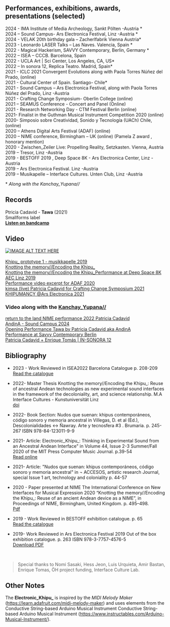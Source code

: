 ## Performances, exhibitions, awards, presentations (selected) 
2024 -  IMA Institute of Media Archeology, Sankt Pölten -Austria *  
2024 – Sound Campus- Ars Electronica Festival, Linz -Austria *  
2024 - VELAK 20th birthday gala – Zacherlfabrik Vienna Austria*  
2023 -  Leonardo LASER Talks – Las Naves. Valencia, Spain *  
2022 - Magical Hackerism, SAVVY Contemporary, Berlin, Germany *  
2022 – ISEA – CCCB. Barcelona, Spain   
2022 - UCLA Art | Sci Center, Los Angeles, CA, US*  
2022 – In sonora 12, Replica Teatro. Madrid, Spain*  
2021 - ICLC 2021 Convergent Evolutions along with Paola Torres Núñez del Prado, (online)  
2021  - Cultural Center of Spain. Santiago- Chile*   
2021 -  Sound Campus – Ars Electronica Festival, along with Paola Torres Núñez del Prado, Linz -Austria   
2021 - Crafting Change Symposium- Oberlin College (online)   
2021 – SEAMUS Conference - Concert and Panel (Online)   
2021 - Research Networking Day - CTM Festival Berlin (online)  
2021- Finalist in the Guthman Musical Instrument Competition 2020 (online)  
2020-  Simposio sobre Creatividad, Sonido y Tecnología (UACh) Chile, (online)  
2020 – Athens Digital Arts Festival (ADAF) (online)  
2020 – NIME conference, Birmingham – UK  (online)  (Pamela Z award , honorary mention)  
2020 - Zwischen_Zeiler Live: Propelling Reality, Setzkasten. Vienna, Austria  
2019 – Tresor, Linz -Austria  
2019 - BESTOFF 2019 , Deep Space 8K - Ars Electronica Center, Linz -Austria   
2019 – Ars Electronica Festival. Linz -Austria  
2019 – Musikapelle – Interface Cultures.  Unten Club, Linz -Austria  

\* *Along with the Kanchay_Yupana//*

## Records
Ptricia Cadavid - **Tawa** (2021)  
Smallforms label  
[**Listen on bandcamp**](https://smallforms.bandcamp.com/album/tawa)

## Video
[![IMAGE ALT TEXT HERE](https://img.youtube.com/vi/ma6deb_JWyM/0.jpg)](https://www.youtube.com/watch?v=ma6deb_JWyM)  
<br>
[Khipu_ prototype 1 - musikkapelle 2019](https://www.youtube.com/watch?v=6gSDsRHZ5Dk)  
[Knotting the memory//Encoding the Khipu_](https://www.youtube.com/watch?v=DC5o5iK6peU)  
[Knotting the memory//Encoding the Khipu_Performance at Deep Space 8K AEC Linz 2019](https://www.youtube.com/watch?v=2jdRfhhDTwo)  
[Performance video excerpt for ADAF 2020](https://youtu.be/5A8Xbx_6SKg?si=fQqJIn2yi91XBtyJ)  
[kimsa (live) Patricia Cadavid for Crafting Change Symposium 2021](https://www.youtube.com/watch?v=QmBWxWlOOyw)  
[KHIPUMANCY @Ars Electronica 2021](https://www.youtube.com/watch?v=yA4hR9DS82k)  

### Video along with the [Kanchay_Yupana//](https://github.com/lpatriciacadavid/Kanchay_Yupana_)
[return to the land NIME performance 2022 Patricia Cadavid](https://www.youtube.com/watch?v=J4kaoKcTOYg)  
[AndinA - Sound Campus 2024](https://www.dorftv.at/video/45049)  
[Opening Performance Tawa by Patricia Cadavid aka AndinA](https://vimeo.com/1026489039)  
[Performance at Savvy Contemporary Berlin](https://www.youtube.com/watch?v=TGDK9cSzXss)  
[Patricia Cadavid + Enrique Tomás | IN-SONORA 12](https://www.youtube.com/watch?v=KQn5esRLQiM&list=PL_5kUCdTHlkob_NqIm_3x4h1TZQzzWag3&t=764s)  

## Bibliography
- 2023 - Work Reviewed in ISEA2022 Barcelona Catalogue p. 208-209
[Read the catalogue](https://isea2022.isea-international.org/wp-content/uploads/2023/02/ISEA2022BCNCatalogue.pdf)

- 2022- Master Thesis Knotting the memory//Encoding the Khipu_: Reuse of ancestral Andean technologies as new experimental sound interfaces in the framework of the decoloniality, art, and science relationship. M.A  Interface Cultures - Kunstuniversität Linz    
[doi](https://doi.org/10.57697/bn09-e088)

- 2022- Book Section: Nudos que suenan: khipus contemporáneos, código sonoro y memoria ancestral in Villegas, D. et al (Ed.), Descolonialidades ↔ Ñawray. Arte y tecnosfera #3 . Brumaria. p. 245-267 ISBN 978-84-123011-9-9  

- 2021- Article: Electronic_Khipu_: Thinking in Experimental Sound from an Ancestral Andean Interface"  in Volume 44, Issue 2-3 Summer/Fall 2020 of the MIT Press Computer Music Journal. p.39-54  
[Read online](https://doi.org/10.1162/comj_a_00561)

- 2021- Article:  "Nudos que suenan: khipus contemporáneos, código sonoro y memoria ancestral"  in ¬ ACCESOS, artistic research Journal, special Issue 1 art, technology and coloniality p. 44-57  

- 2020 - Paper presented at NIME The International Conference on New Interfaces for Musical Expression 2020 “Knotting the memory//Encoding the Khipu_: Reuse of an ancient Andean device as a NIME”, in Proceedings of NIME, Birmingham, United Kingdom. p. 495–498.    
[Pdf](https://www.nime.org/proceedings/2020/nime2020_paper94.pdf)

- 2019 - Work Reviewed in BESTOFF exhibition catalogue. p. 65  
[Read the catalogue](https://www.yumpu.com/de/document/read/62819432/bestoff-2019/65)

- 2019- Work Reviewed in Ars Electronica Festival 2019 Out of the box exhibition catalogue. p. 263 ISBN 978-3-7757-4576-5  
[Download PDF](https://ars.electronica.art/outofthebox/files/2019/08/festival2019.pdf#page=133)

<br>

>Special thanks to Nomi Sasaki, Hess Jeon, Luis Urquieta, Amir Bastan, Enrique Tomas, ÖH project funding, Interface Culture Lab.

## Other Notes
The **Electronic_Khipu_** is inspired by the *MIDI Melody Maker* (https://learn.adafruit.com/midi-melody-maker) and uses elements from the Conductive String-based Arduino Musical Instrument Conductive String-based Arduino Musical Instrument (https://www.instructables.com/Arduino-Musical-Instrument/).